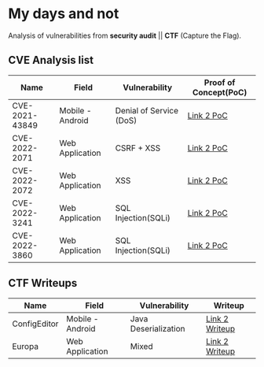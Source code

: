 # My days and not

Analysis of vulnerabilities from **security audit** || **CTF** (Capture the Flag).

## CVE Analysis list

| Name           | Field            | Vulnerability           | Proof of Concept(PoC)                                                               
|----------------|------------------|-------------------------|-------------------------------------------------------------------------------------
| CVE-2021-43849 | Mobile - Android | Denial of Service (DoS) | [Link 2 PoC](/CVE-2021-43849/README.md)                                             
| CVE-2022-2071  | Web Application  | CSRF + XSS              | [Link 2 PoC](https://wpscan.com/vulnerability/d3653976-9e0a-4f2b-87f7-26b5e7a74b9d) 
| CVE-2022-2072  | Web Application  | XSS                     | [Link 2 PoC](https://wpscan.com/vulnerability/3014540c-21b3-481c-83a1-ce3017151af4) 
| CVE-2022-3241  | Web Application  | SQL Injection(SQLi)     | [Link 2 PoC](https://wpscan.com/vulnerability/a995dd67-43fc-4087-a7f1-5db57f4c828c) 
| CVE-2022-3860  | Web Application  | SQL Injection(SQLi)     | [Link 2 PoC](https://wpscan.com/vulnerability/d99ce21f-fbb6-429c-aa3b-19c4a5eb7557) 

## CTF Writeups
| Name           | Field            | Vulnerability           | Writeup  
|----------------|------------------|-------------------------|-------------------------------------------------------------------------------------
| ConfigEditor   | Mobile - Android | Java Deserialization    | [Link 2 Writeup](/ConfigEditor/README.md)                                          | [MHL CTF](https://www.mobilehackinglab.com/course/lab-config-editor-rce)|
| Europa | Web Application | Mixed | [Link 2 Writeup](https://gist.github.com/dipa96/16fbbc204d8d7daac581ed52c421d363) | [HTB](https://app.hackthebox.com/machines/27) |
